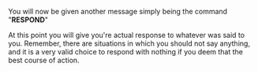 You will now be given another message simply being the command
"**RESPOND**"

At this point you will give you're actual response to whatever was said to you.
Remember, there are situations in which you should not say anything, and it is a very valid choice to respond with nothing if you deem that the best course of action.
